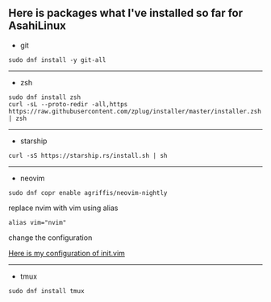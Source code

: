 ## Here is packages what I've installed so far for AsahiLinux

- git
```
sudo dnf install -y git-all
```
---

- zsh
```
sudo dnf install zsh
curl -sL --proto-redir -all,https https://raw.githubusercontent.com/zplug/installer/master/installer.zsh | zsh
```
---

- starship
```
curl -sS https://starship.rs/install.sh | sh
```
---

- neovim
```
sudo dnf copr enable agriffis/neovim-nightly
```
replace nvim with vim using alias
```
alias vim="nvim"
```
change the configuration

[Here is my configuration of init.vim](https://github.com/tarowillmakeitright/init.vim)

---
- tmux
```
sudo dnf install tmux
```
